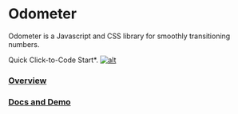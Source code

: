 Odometer
========

Odometer is a Javascript and CSS library for smoothly transitioning numbers.

Quick Click-to-Code Start*.
[![alt](https://codenvy.com/factory/resources/factory.png)](https://codenvy.com/factory?v=1.0&pname=odometer&wname=ecavazos&vcs=git&vcsurl=http%3A%2F%2Fcodenvy.com%2Fgit%2F48%2Fe7%2Fdc%2Fworkspaceu909ru5xicwtsrnx%2Fodometer&idcommit=dd48d4a37c1925bf4d4acfa0003eefe2d7649c79&action=openproject&ptype=PHP)

### [Overview](http://github.hubspot.com/odometer/docs/welcome)
### [Docs and Demo](http://github.hubspot.com/odometer)
